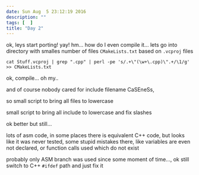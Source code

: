 ```yaml
---
date: Sun Aug  5 23:12:19 2016
description: ""
tags: [  ]
title: "Day 2"
---
```

ok, leys start porting! yay!
hm... how do I even compile it...
lets go into directory with smalles number of files
`CMakeLists.txt` based on `.vcproj` files
~~~
cat Stuff.vcproj | grep ".cpp" | perl -pe 's/.+\"(\w+\.cpp)\".+/\1/g' >> CMakeLists.txt
~~~
ok, compile... oh my..

and of course nobody cared for include filename CaSEneSs,

so small script to bring all files to lowercase

small script to bring all include to lowercase and fix slashes

ok better but still...

lots of asm code, in some places there is equivalent C++ code, but looks like it was never tested, some stupid mistakes there, like variables are even not declared, or function calls used which do not exist

probably only ASM branch was used since some moment of time..., ok still switch to C++ `#ifdef` path and just fix it



